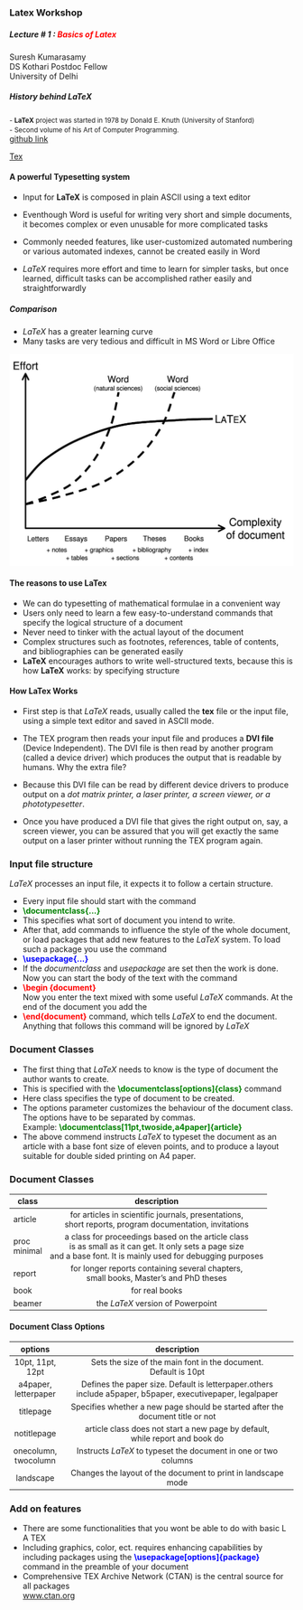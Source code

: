 ### Latex Workshop
##### Lecture \# 1 : <font color="red">Basics of Latex</font>
Suresh Kumarasamy <br>
DS Kothari Postdoc Fellow <br>
University of Delhi <br>


##### History behind <b>LaTeX</b>



<small>
- <b>LaTeX</b> project was started in 1978 by Donald E. Knuth (University of Stanford) <br>
 </small>


<small>
- Second volume of his Art of Computer Programming. </small> <br>
<a href="https://github.com/djtrack16/thyme/blob/master/computer%20science/Donald.E.Knuth.The.Art.of.Computer.Programming.Volume.2.pdf">github link</a>

<a href="https://en.wikipedia.org/wiki/TeX">Tex</a>


#### A powerful Typesetting system


- Input for **LaTeX** is composed in plain ASCII using a text editor

-  Eventhough Word is useful for writing very short and simple documents, it becomes complex or even unusable for more complicated tasks

-  Commonly needed features, like user-customized automated numbering or various automated indexes, cannot be created easily in Word 


- *LaTeX* requires more effort and time to learn for simpler tasks, but once learned, difficult tasks can be accomplished rather easily and straightforwardly

##### Comparison 
- *LaTeX* has a greater learning curve 
- Many tasks are very tedious and difficult in MS Word or Libre Office
<img src="slide/compare.jpg">

#### The reasons to use LaTex


- We can do typesetting of mathematical formulae in a convenient way
- Users only need to learn a few easy-to-understand commands that specify the logical structure of a document 
- Never need to tinker with the actual layout of the document 
- Complex structures such as footnotes, references, table of contents, and bibliographies can be generated easily
-  **LaTeX** encourages authors to write well-structured texts, because this is how **LaTeX** works: by specifying structure



#### How LaTex Works 

- First step is that *LaTeX* reads, usually called the **tex** file or the input file, using a simple text editor and saved in ASCII mode.

- The TEX program then reads your input file and produces a **DVI file** (Device Independent). The DVI file is then read by another program (called a device driver) which produces the output that is readable by humans. Why the extra file? 

- Because this DVI file can be read by different device drivers to produce output on a *dot matrix printer, a laser printer, a screen viewer, or a phototypesetter*.

- Once you have produced a DVI file that gives the right output on, say, a screen viewer, you can be assured that you will get exactly the same output on a laser printer without running the TEX program again.

### Input file structure

*LaTeX* processes an input file, it expects it to follow a certain structure.
- Every input file should start with the command <br>
- <font color="green"> **\documentclass{...}** </font><br>
- This specifies what sort of document you intend to write. 
- After that, add commands to influence the style of the whole document, or load packages that add new features to the *LaTeX* system. To load such a package you use the command <br>
- <font color="blue"> **\usepackage{...}** </font>
- If the *documentclass* and *usepackage* are set then the work is done. Now you can start the body of the text with the command <br>
- <font color="red"> **\begin {document}** </font> <br>
     Now you enter the text mixed with some useful *LaTeX* commands. At the end of the document you add the
- <font color="red"> **\end{document}** </font> command, which tells *LaTeX* to end the document. Anything that follows this command will be ignored by *LaTeX*

### Document Classes

- The first thing that *LaTeX* needs to know is the type of document the author wants to create. 
- This is specified with the <font color="green"> **\documentclass[options]{class}** </font> command
- Here class specifies the type of document to be created. 
- The options parameter customizes the behaviour of the document class. The options have to be separated by commas. <br>
Example: <font color="green"> **\documentclass[11pt,twoside,a4paper]{article}** </font>
- The above commend instructs *LaTeX* to typeset the document as an article with a base font size of eleven points, and to produce a layout suitable for double sided printing on A4 paper. 

### Document Classes

| class 	| description 	|
|-	|:-:	|
| article 	| for articles in scientific journals, presentations,<br>short reports, program documentation, invitations 	|
| proc<br>minimal 	| a class for proceedings based on the article class<br>is as small as it can get. It only sets a page size<br>and a base font. It is mainly used for debugging purposes 	|
| report 	| for longer reports containing several chapters,<br>small books, Master’s and PhD theses 	|
| book 	| for real books 	|
| beamer 	| the *LaTeX* version of Powerpoint 	|

#### Document Class Options

| options 	| description 	|
|:-:	|:-:	|
| 10pt, 11pt,<br>12pt 	| Sets the size of the main font in the document.<br>Default is 10pt 	|
| a4paper,<br>letterpaper 	| Defines the paper size. Default is letterpaper.others<br>include a5paper, b5paper, executivepaper, legalpaper 	|
| titlepage 	| Specifies whether a new page should be started after the<br>document title or not 	|
| notitlepage 	| article class does not start a new page by default,<br>while report and book do 	|
| onecolumn,<br>twocolumn 	| Instructs *LaTeX* to typeset the document in one or two columns 	|
| landscape 	| Changes the layout of the document to print in landscape mode 	|

### Add on features

- There are some functionalities that you wont be able to do with basic L A TEX 
- Including graphics, color, ect. requires enhancing capabilities by including packages using the  <font color="blue"> **\usepackage[options]{package}** </font> command in the preamble of your document 
- Comprehensive TEX Archive Network (CTAN) is the central source for all packages  
www.ctan.org 
   
